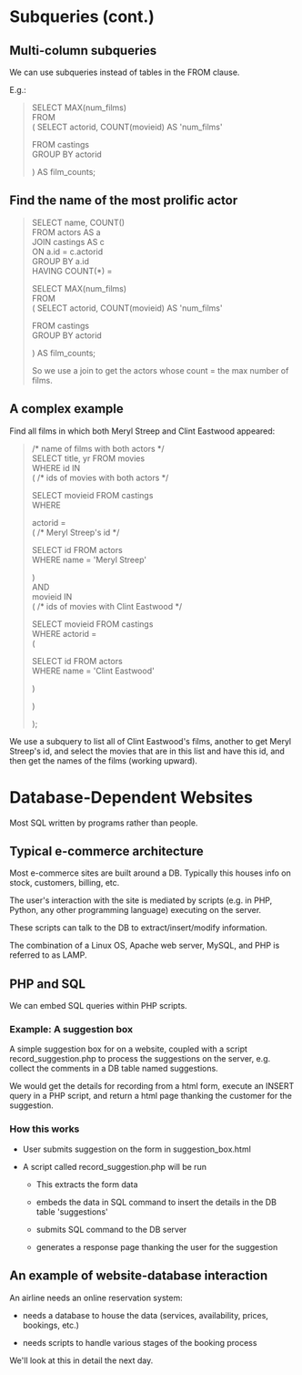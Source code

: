 Subqueries (cont.)
==================

Multi-column subqueries
-----------------------

We can use subqueries instead of tables in the FROM clause.

E.g.:

> SELECT MAX(num\_films)\
> FROM\
> ( SELECT actorid, COUNT(movieid) AS 'num\_films'
>
> FROM castings\
> GROUP BY actorid
>
> ) AS film\_counts;

Find the name of the most prolific actor
----------------------------------------

> SELECT name, COUNT()\
> FROM actors AS a\
> JOIN castings AS c\
> ON a.id = c.actorid\
> GROUP BY a.id\
> HAVING COUNT(\*) =
>
> SELECT MAX(num\_films)\
> FROM\
> ( SELECT actorid, COUNT(movieid) AS 'num\_films'
>
> FROM castings\
> GROUP BY actorid
>
> ) AS film\_counts;
>
> So we use a join to get the actors whose count = the max number of
> films.

A complex example
-----------------

Find all films in which both Meryl Streep and Clint Eastwood appeared:

> /\* name of films with both actors \*/\
> SELECT title, yr FROM movies\
> WHERE id IN\
> ( /\* ids of movies with both actors \*/
>
> SELECT movieid FROM castings\
> WHERE
>
> actorid =\
> ( /\* Meryl Streep's id \*/
>
> SELECT id FROM actors\
> WHERE name = 'Meryl Streep'
>
> )\
> AND\
> movieid IN\
> ( /\* ids of movies with Clint Eastwood \*/
>
> SELECT movieid FROM castings\
> WHERE actorid =\
> (
>
> SELECT id FROM actors\
> WHERE name = 'Clint Eastwood'
>
> )
>
> )
>
> );

We use a subquery to list all of Clint Eastwood's films, another to get
Meryl Streep's id, and select the movies that are in this list and have
this id, and then get the names of the films (working upward).

Database-Dependent Websites
===========================

Most SQL written by programs rather than people.

Typical e-commerce architecture
-------------------------------

Most e-commerce sites are built around a DB. Typically this houses info
on stock, customers, billing, etc.

The user's interaction with the site is mediated by scripts (e.g. in
PHP, Python, any other programming language) executing on the server.

These scripts can talk to the DB to extract/insert/modify information.

The combination of a Linux OS, Apache web server, MySQL, and PHP is
referred to as LAMP.

PHP and SQL
-----------

We can embed SQL queries within PHP scripts.

### Example: A suggestion box

A simple suggestion box for on a website, coupled with a script
record\_suggestion.php to process the suggestions on the server, e.g.
collect the comments in a DB table named suggestions.

We would get the details for recording from a html form, execute an
INSERT query in a PHP script, and return a html page thanking the
customer for the suggestion.

### How this works

-   User submits suggestion on the form in suggestion\_box.html

-   A script called record\_suggestion.php will be run

    -   This extracts the form data

    -   embeds the data in SQL command to insert the details in the DB
        table 'suggestions'

    -   submits SQL command to the DB server

    -   generates a response page thanking the user for the suggestion

An example of website-database interaction
------------------------------------------

An airline needs an online reservation system:

-   needs a database to house the data (services, availability, prices,
    bookings, etc.)

-   needs scripts to handle various stages of the booking process

We'll look at this in detail the next day.
